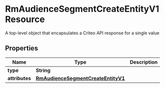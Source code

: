 

# RmAudienceSegmentCreateEntityV1Resource

A top-level object that encapsulates a Criteo API response for a single value

## Properties

| Name | Type | Description | Notes |
|------------ | ------------- | ------------- | -------------|
|**type** | **String** |  |  [optional] |
|**attributes** | [**RmAudienceSegmentCreateEntityV1**](RmAudienceSegmentCreateEntityV1.md) |  |  [optional] |



